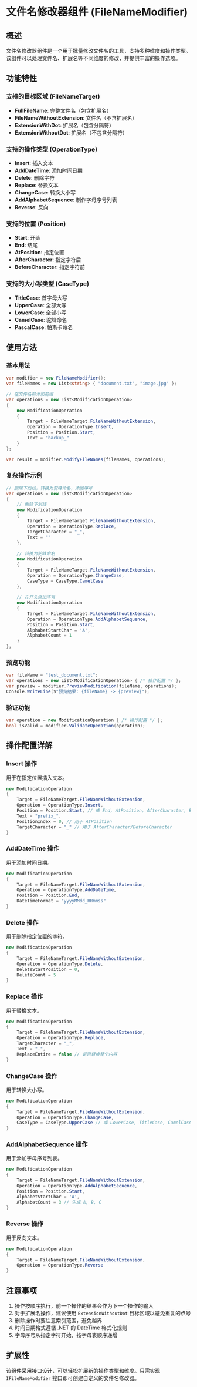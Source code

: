 # 文件名修改器组件 (FileNameModifier)

## 概述

文件名修改器组件是一个用于批量修改文件名的工具，支持多种维度和操作类型。该组件可以处理文件名、扩展名等不同维度的修改，并提供丰富的操作选项。

## 功能特性

### 支持的目标区域 (FileNameTarget)

- **FullFileName**: 完整文件名（包含扩展名）
- **FileNameWithoutExtension**: 文件名（不含扩展名）
- **ExtensionWithDot**: 扩展名（包含分隔符）
- **ExtensionWithoutDot**: 扩展名（不包含分隔符）

### 支持的操作类型 (OperationType)

- **Insert**: 插入文本
- **AddDateTime**: 添加时间日期
- **Delete**: 删除字符
- **Replace**: 替换文本
- **ChangeCase**: 转换大小写
- **AddAlphabetSequence**: 制作字母序号列表
- **Reverse**: 反向

### 支持的位置 (Position)

- **Start**: 开头
- **End**: 结尾
- **AtPosition**: 指定位置
- **AfterCharacter**: 指定字符后
- **BeforeCharacter**: 指定字符前

### 支持的大小写类型 (CaseType)

- **TitleCase**: 首字母大写
- **UpperCase**: 全部大写
- **LowerCase**: 全部小写
- **CamelCase**: 驼峰命名
- **PascalCase**: 帕斯卡命名

## 使用方法

### 基本用法

```csharp
var modifier = new FileNameModifier();
var fileNames = new List<string> { "document.txt", "image.jpg" };

// 在文件名前添加前缀
var operations = new List<ModificationOperation>
{
    new ModificationOperation
    {
        Target = FileNameTarget.FileNameWithoutExtension,
        Operation = OperationType.Insert,
        Position = Position.Start,
        Text = "backup_"
    }
};

var result = modifier.ModifyFileNames(fileNames, operations);
```

### 复杂操作示例

```csharp
// 删除下划线，转换为驼峰命名，添加序号
var operations = new List<ModificationOperation>
{
    // 删除下划线
    new ModificationOperation
    {
        Target = FileNameTarget.FileNameWithoutExtension,
        Operation = OperationType.Replace,
        TargetCharacter = "_",
        Text = ""
    },
    
    // 转换为驼峰命名
    new ModificationOperation
    {
        Target = FileNameTarget.FileNameWithoutExtension,
        Operation = OperationType.ChangeCase,
        CaseType = CaseType.CamelCase
    },
    
    // 在开头添加序号
    new ModificationOperation
    {
        Target = FileNameTarget.FileNameWithoutExtension,
        Operation = OperationType.AddAlphabetSequence,
        Position = Position.Start,
        AlphabetStartChar = 'A',
        AlphabetCount = 1
    }
};
```

### 预览功能

```csharp
var fileName = "test_document.txt";
var operations = new List<ModificationOperation> { /* 操作配置 */ };
var preview = modifier.PreviewModification(fileName, operations);
Console.WriteLine($"预览结果: {fileName} -> {preview}");
```

### 验证功能

```csharp
var operation = new ModificationOperation { /* 操作配置 */ };
bool isValid = modifier.ValidateOperation(operation);
```

## 操作配置详解

### Insert 操作

用于在指定位置插入文本。

```csharp
new ModificationOperation
{
    Target = FileNameTarget.FileNameWithoutExtension,
    Operation = OperationType.Insert,
    Position = Position.Start, // 或 End, AtPosition, AfterCharacter, BeforeCharacter
    Text = "prefix_",
    PositionIndex = 0, // 用于 AtPosition
    TargetCharacter = "_" // 用于 AfterCharacter/BeforeCharacter
}
```

### AddDateTime 操作

用于添加时间日期。

```csharp
new ModificationOperation
{
    Target = FileNameTarget.FileNameWithoutExtension,
    Operation = OperationType.AddDateTime,
    Position = Position.End,
    DateTimeFormat = "yyyyMMdd_HHmmss"
}
```

### Delete 操作

用于删除指定位置的字符。

```csharp
new ModificationOperation
{
    Target = FileNameTarget.FileNameWithoutExtension,
    Operation = OperationType.Delete,
    DeleteStartPosition = 0,
    DeleteCount = 5
}
```

### Replace 操作

用于替换文本。

```csharp
new ModificationOperation
{
    Target = FileNameTarget.FileNameWithoutExtension,
    Operation = OperationType.Replace,
    TargetCharacter = "_",
    Text = "-",
    ReplaceEntire = false // 是否替换整个内容
}
```

### ChangeCase 操作

用于转换大小写。

```csharp
new ModificationOperation
{
    Target = FileNameTarget.FileNameWithoutExtension,
    Operation = OperationType.ChangeCase,
    CaseType = CaseType.UpperCase // 或 LowerCase, TitleCase, CamelCase, PascalCase
}
```

### AddAlphabetSequence 操作

用于添加字母序号列表。

```csharp
new ModificationOperation
{
    Target = FileNameTarget.FileNameWithoutExtension,
    Operation = OperationType.AddAlphabetSequence,
    Position = Position.Start,
    AlphabetStartChar = 'A',
    AlphabetCount = 3 // 生成 A, B, C
}
```

### Reverse 操作

用于反向文本。

```csharp
new ModificationOperation
{
    Target = FileNameTarget.FileNameWithoutExtension,
    Operation = OperationType.Reverse
}
```

## 注意事项

1. 操作按顺序执行，前一个操作的结果会作为下一个操作的输入
2. 对于扩展名操作，建议使用 `ExtensionWithoutDot` 目标区域以避免重复的点号
3. 删除操作时要注意索引范围，避免越界
4. 时间日期格式遵循 .NET 的 DateTime 格式化规则
5. 字母序号从指定字符开始，按字母表顺序递增

## 扩展性

该组件采用接口设计，可以轻松扩展新的操作类型和维度。只需实现 `IFileNameModifier` 接口即可创建自定义的文件名修改器。 